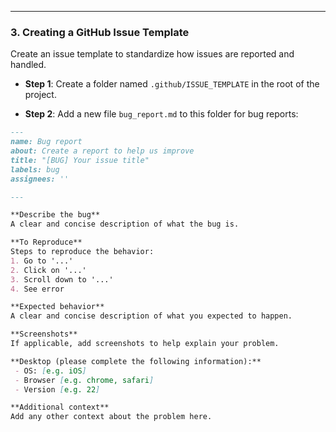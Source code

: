
---

### 3. **Creating a GitHub Issue Template**

Create an issue template to standardize how issues are reported and handled. 

- **Step 1**: Create a folder named `.github/ISSUE_TEMPLATE` in the root of the project.
  
- **Step 2**: Add a new file `bug_report.md` to this folder for bug reports:

```markdown
---
name: Bug report
about: Create a report to help us improve
title: "[BUG] Your issue title"
labels: bug
assignees: ''

---

**Describe the bug**
A clear and concise description of what the bug is.

**To Reproduce**
Steps to reproduce the behavior:
1. Go to '...'
2. Click on '...'
3. Scroll down to '...'
4. See error

**Expected behavior**
A clear and concise description of what you expected to happen.

**Screenshots**
If applicable, add screenshots to help explain your problem.

**Desktop (please complete the following information):**
 - OS: [e.g. iOS]
 - Browser [e.g. chrome, safari]
 - Version [e.g. 22]

**Additional context**
Add any other context about the problem here.
